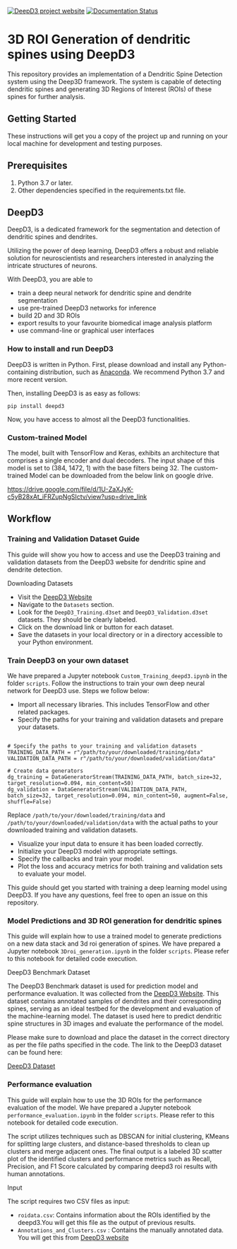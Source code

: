 [![DeepD3 project website](https://img.shields.io/website-up-down-green-red/https/naereen.github.io.svg)](https://deepd3.forschung.fau.de/)
[![Documentation Status](https://readthedocs.org/projects/deepd3/badge/?version=latest)](https://deepd3.readthedocs.io/en/latest/?badge=latest)

# 3D ROI Generation of dendritic spines using DeepD3

This repository provides an implementation of a Dendritic Spine Detection system using the Deep3D framework. The system is capable of detecting dendritic spines and generating 3D Regions of Interest (ROIs) of these spines for further analysis.

## Getting Started

These instructions will get you a copy of the project up and running on your local machine for development and testing purposes.

## Prerequisites

1. Python 3.7 or later.
2. Other dependencies specified in the requirements.txt file.

## DeepD3

DeepD3, is a dedicated framework for the segmentation and detection of dendritic spines and dendrites.

Utilizing the power of deep learning, DeepD3 offers a robust and reliable solution for neuroscientists and researchers interested in analyzing the intricate structures of neurons.

With DeepD3, you are able to

* train a deep neural network for dendritic spine and dendrite segmentation
* use pre-trained DeepD3 networks for inference
* build 2D and 3D ROIs
* export results to your favourite biomedical image analysis platform
* use command-line or graphical user interfaces

### How to install and run DeepD3

DeepD3 is written in Python. First, please download and install any Python-containing distribution, such as [Anaconda](https://www.anaconda.com/products/distribution). We recommend Python 3.7 and more recent version.

Then, installing DeepD3 is as easy as follows:

    pip install deepd3

Now, you have access to almost all the DeepD3 functionalities.

### Custom-trained Model 

The model, built with TensorFlow and Keras, exhibits an architecture that comprises a single encoder and dual decoders. The input shape of this model is set to (384, 1472, 1) with the base filters being 32.
The custom-trained Model can be downloaded from the below link on google drive.

https://drive.google.com/file/d/1U-ZaXJyK-c5yB28xAt_iFRZupNgSIctv/view?usp=drive_link 

## Workflow

### Training and Validation Dataset Guide

This guide will show you how to access and use the DeepD3 training and validation datasets from the DeepD3 website for dendritic spine and dendrite detection.

Downloading Datasets

* Visit the [DeepD3 Website](https://deepd3.forschung.fau.de/)
* Navigate to the `Datasets` section.
* Look for the `DeepD3_Training.d3set` and `DeepD3_Validation.d3set` datasets. They should be clearly labeled.
* Click on the download link or button for each dataset.
* Save the datasets in your local directory or in a directory accessible to your Python environment.

### Train DeepD3 on your own dataset

We have prepared a Jupyter notebook `Custom_Training_deepd3.ipynb` in the folder `scripts`. Follow the instructions to train your own deep neural network for DeepD3 use.
Steps we follow below:
* Import all necessary libraries. This includes TensorFlow and other related packages.
* Specify the paths for your training and validation datasets and prepare your datasets.

``` from deepd3.training.stream import DataGeneratorStream

# Specify the paths to your training and validation datasets
TRAINING_DATA_PATH = r"/path/to/your/downloaded/training/data"
VALIDATION_DATA_PATH = r"/path/to/your/downloaded/validation/data"

# Create data generators
dg_training = DataGeneratorStream(TRAINING_DATA_PATH, batch_size=32, target_resolution=0.094, min_content=50)
dg_validation = DataGeneratorStream(VALIDATION_DATA_PATH, batch_size=32, target_resolution=0.094, min_content=50, augment=False, shuffle=False)
```
Replace `/path/to/your/downloaded/training/data` and `/path/to/your/downloaded/validation/data` with the actual paths to your downloaded training and validation datasets.

* Visualize your input data to ensure it has been loaded correctly.
* Initialize your DeepD3 model with appropriate settings.
* Specify the callbacks and train your model.
* Plot the loss and accuracy metrics for both training and validation sets to evaluate your model.

This guide should get you started with training a deep learning model using DeepD3. If you have any questions, feel free to open an issue on this repository.


### Model Predictions and 3D ROI generation for dendritic spines

This guide will explain how to use a trained model to generate predictions on a new data stack and 3d roi generation of spines.
We have prepared a Jupyter notebook `3Droi_generation.ipynb` in the folder `scripts`. Please refer to this notebook for detailed code execution.

DeepD3 Benchmark Dataset

The DeepD3 Benchmark dataset is used for prediction model and performance evaluation. It was collected from the [DeepD3 Website](https://deepd3.forschung.fau.de/). This dataset contains annotated samples of dendrites and their corresponding spines, serving as an ideal testbed for the development and evaluation of the machine-learning model. The dataset is used here to predict dendritic spine structures in 3D images and evaluate the performance of the model.

Please make sure to download and place the dataset in the correct directory as per the file paths specified in the code. The link to the DeepD3 dataset can be found here:

[DeepD3 Dataset](https://zenodo.org/record/7590773)


### Performance evaluation

This guide will explain how to use the 3D ROIs for the performance evaluation of the model. 
We have prepared a Jupyter notebook `performance_evaluation.ipynb` in the folder `scripts`. Please refer to this notebook for detailed code execution.

The script utilizes techniques such as DBSCAN for initial clustering, KMeans for splitting large clusters, and distance-based thresholds to clean up clusters and merge adjacent ones. The final output is a labeled 3D scatter plot of the identified clusters and performance metrics such as Recall, Precision, and F1 Score calculated by comparing deepd3 roi results with human annotations.


Input

The script requires two  CSV files as input:

* `roidata.csv`: Contains information about the ROIs identified by the deepd3.You will get this file as the output of previous results.
* `Annotations_and_Clusters.csv` : Contains the manually annotated data. You will get this from [DeepD3 website](https://zenodo.org/record/7590773)
  
